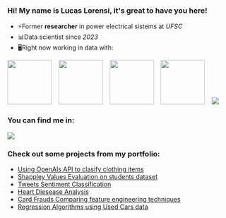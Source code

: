 ### Hi! My name is Lucas Lorensi, it's great to have you here!

-  ⚡Former **researcher** in power electrical sistems at *UFSC*
-  📊Data scientist since *2023*
-  🖥️Right now working in data with:

<div style="display: inline-block;">
  <img src="https://cdn.jsdelivr.net/gh/devicons/devicon@latest/icons/python/python-original.svg" width="100"/>
  &nbsp&nbsp
  <img src="https://cdn.jsdelivr.net/gh/devicons/devicon@latest/icons/scikitlearn/scikitlearn-original.svg" width="100"&nbsp&nbsp/>
  &nbsp&nbsp
  <img src="https://cdn.jsdelivr.net/gh/devicons/devicon@latest/icons/tensorflow/tensorflow-original.svg" width="100"/>
  &nbsp&nbsp
  <img src="https://cdn.jsdelivr.net/gh/devicons/devicon@latest/icons/mysql/mysql-plain-wordmark.svg" width="100"/>
  &nbsp&nbsp
  <img src="https://cdn.jsdelivr.net/gh/devicons/devicon@latest/icons/googlecloud/googlecloud-original.svg" />
</div>

### You can find me in:
<a href="https://www.linkedin.com/in/lucas-lorensi/">
  <img src="https://img.shields.io/badge/linkedin-%230077B5.svg?style=for-the-badge&logo=linkedin&logoColor=white">
</a>
          
### Check out some projects from my portfolio:
- [Using OpenAIs API to clasify clothing items](https://github.com/Lucas-Lorensi/image-classification-openai-api-new)
- [Shappley Values Evaluation on students dataset](https://github.com/Lucas-Lorensi/Students_dataset-SHAP)
- [Tweets Sentiment Classification](https://github.com/Lucas-Lorensi/Tweets_Sentiment_Classification)
- [Heart Diesease Analysis](https://github.com/Lucas-Lorensi/)
- [Card Frauds Comparing feature engineering techniques](https://github.com/Lucas-Lorensi/Cards_Frauds_FeatureEng)
- [Regression Algorithms using Used Cars data](https://github.com/Lucas-Lorensi/UsedCar_Analyser)

